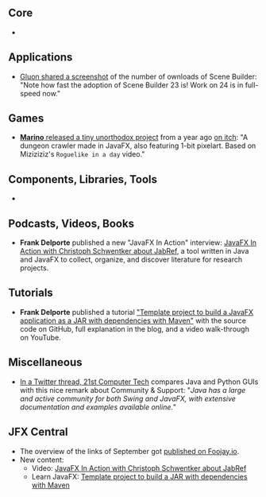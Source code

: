 ## Core

* 

## Applications

* [Gluon shared a screenshot](https://techhub.social/@gluonhq/113236888001051050) of the number of ownloads of Scene Builder: "Note how fast the adoption of Scene Builder 23 is! Work on 24 is in full-speed now."

## Games

* [**Marino** released a tiny unorthodox project](https://x.com/MarinoDev/status/1839806509254881340) from a year ago [on itch](https://marinodev.itch.io/wander-javafx): "A dungeon crawler made in JavaFX, also featuring 1-bit pixelart. Based on Miziziziz's `Roguelike in a day` video."

## Components, Libraries, Tools

*

## Podcasts, Videos, Books

* **Frank Delporte** published a new "JavaFX In Action" interview: [JavaFX In Action with Christoph Schwentker about JabRef](https://webtechie.be/post/2024-10-01-jfxinaction-christoph-schwentker/), a tool written in Java and JavaFX to collect, organize, and discover literature for research projects.

## Tutorials

* **Frank Delporte** published a tutorial ["Template project to build a JavaFX application as a JAR with dependencies with Maven"](https://webtechie.be/post/2024-10-03-javafx-maven-jar-template/) with the source code on GitHub, full explanation in the blog, and a video walk-through on YouTube.

## Miscellaneous

* [In a Twitter thread, 21st Computer Tech](https://x.com/21stCompTech/status/1839657037896056852) compares Java and Python GUIs with this nice remark about Community & Support: "_Java has a large and active community for both Swing and JavaFX, with extensive documentation and examples available online._"

## JFX Central

* The overview of the links of September got [published on Foojay.io](https://foojay.io/today/javafx-links-of-september-2024/).
* New content:
  * Video: [JavaFX In Action with Christoph Schwentker about JabRef](https://www.jfx-central.com/videos/-ddFxwh2U6E)
  * Learn JavaFX: [Template project to build a JAR with dependencies with Maven](https://www.jfx-central.com/learn-javafx/fat-jar)
